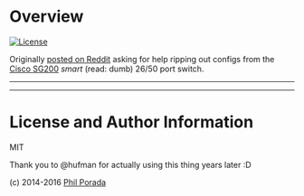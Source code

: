 # Overview

[![License](https://img.shields.io/badge/license-MIT-brightgreen.svg)](LICENSE)

Originally [posted on Reddit](https://www.reddit.com/r/shell/comments/2hw0gh/need_help_automating_config_backups_of_switches/) asking for help ripping out configs from the [Cisco SG200](http://www.cisco.com/c/en/us/products/collateral/switches/small-business-200-series-smart-switches/data_sheet_c78-634369.html) _smart_ (read: dumb) 26/50 port switch.

- - - -

- - - -
# License and Author Information
MIT

Thank you to @hufman for actually using this thing years later :D

(c) 2014-2016 [Phil Porada](http://philporada.com)
